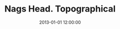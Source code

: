 ---
layout: work
title: Nags Head. Topographical
date: 2013-01-01 12:00:00
category: sculpture
imageURL: /images/sculpture/nags-head-topographical.jpg
thumbnailURL: /images/sculpture/nags-head-topographical-thumbnail.jpg
medium: Dental stone
dimensions: 1570mm x 400mm x 750mm
edition: edition of 7
price: $6,200
sold: false
---
